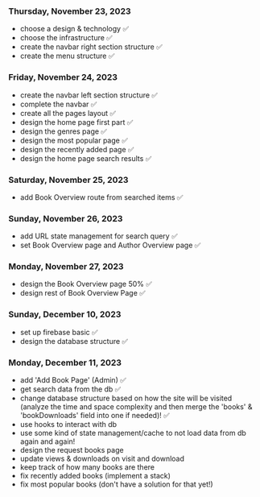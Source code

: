 ### Thursday, November 23, 2023

- choose a design & technology ✅
- choose the infrastructure ✅
- create the navbar right section structure ✅
- create the menu structure ✅

### Friday, November 24, 2023

- create the navbar left section structure ✅
- complete the navbar ✅
- create all the pages layout ✅
- design the home page first part ✅
- design the genres page ✅
- design the most popular page ✅
- design the recently added page ✅
- design the home page search results ✅

### Saturday, November 25, 2023

- add Book Overview route from searched items ✅

### Sunday, November 26, 2023

- add URL state management for search query ✅
- set Book Overview page and Author Overview page ✅

### Monday, November 27, 2023

- design the Book Overview page 50% ✅
- design rest of Book Overview Page ✅

### Sunday, December 10, 2023

- set up firebase basic ✅
- design the database structure ✅

### Monday, December 11, 2023

- add 'Add Book Page' (Admin) ✅
- get search data from the db ✅
- change database structure based on how the site will be visited (analyze the time and space complexity and then merge the 'books' & 'bookDownloads' field into one if needed)! ✅
- use hooks to interact with db
- use some kind of state management/cache to not load data from db again and again!
- design the request books page
- update views & downloads on visit and download
- keep track of how many books are there
- fix recently added books (implement a stack)
- fix most popular books (don't have a solution for that yet!)
